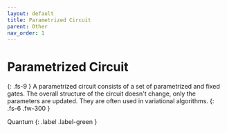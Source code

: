 ```yaml
---
layout: default
title: Parametrized Circuit
parent: Other
nav_order: 1
---
```


# Parametrized Circuit
{: .fs-9 }
A parametrized circuit consists of a set of parametrized and fixed gates. The overall structure of the circuit doesn't change, only the parameters are updated. They are often used in variational algorithms.
{: .fs-6 .fw-300 }

Quantum
{: .label .label-green }

<!-- ## Full Definition

tbd. -->

<!-- ## Examples -->


<!-- ## Synonyms

- -->

<!-- ## Related Terms

## Sources
1.  -->
